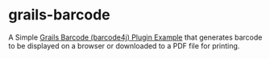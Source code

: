 grails-barcode
==============
A Simple [Grails Barcode (barcode4j) Plugin Example](http://grails.asia/grails-barcode-barcode4j-plugin-example/) that generates barcode to be displayed on a browser or downloaded to a PDF file for printing.
